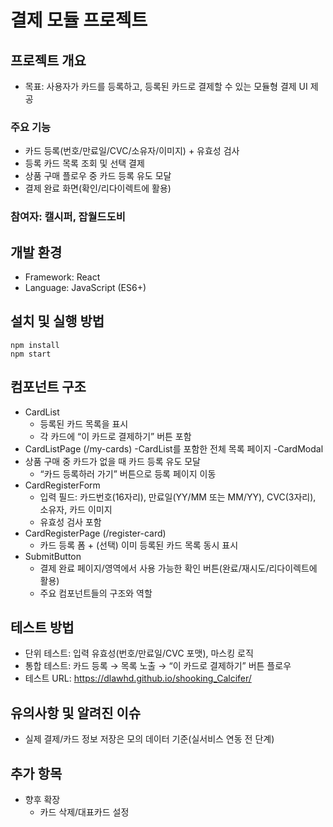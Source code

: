 # 결제 모듈 프로젝트

## 프로젝트 개요
- 목표: 사용자가 카드를 등록하고, 등록된 카드로 결제할 수 있는 모듈형 결제 UI 제공

### 주요 기능
- 카드 등록(번호/만료일/CVC/소유자/이미지) + 유효성 검사
- 등록 카드 목록 조회 및 선택 결제
- 상품 구매 플로우 중 카드 등록 유도 모달
- 결제 완료 화면(확인/리다이렉트에 활용)

### 참여자: 캘시퍼, 잡월드도비

## 개발 환경
- Framework: React
- Language: JavaScript (ES6+)

## 설치 및 실행 방법
```
npm install
npm start
```

## 컴포넌트 구조
- CardList
  - 등록된 카드 목록을 표시
  - 각 카드에 “이 카드로 결제하기” 버튼 포함
- CardListPage (/my-cards)
  -CardList를 포함한 전체 목록 페이지
  -CardModal
- 상품 구매 중 카드가 없을 때 카드 등록 유도 모달
  - “카드 등록하러 가기” 버튼으로 등록 페이지 이동
- CardRegisterForm
  - 입력 필드: 카드번호(16자리), 만료일(YY/MM 또는 MM/YY), CVC(3자리), 소유자, 카드 이미지
  - 유효성 검사 포함
- CardRegisterPage (/register-card)
  - 카드 등록 폼 + (선택) 이미 등록된 카드 목록 동시 표시
- SubmitButton
  - 결제 완료 페이지/영역에서 사용 가능한 확인 버튼(완료/재시도/리다이렉트에 활용)
  - 주요 컴포넌트들의 구조와 역할

## 테스트 방법
- 단위 테스트: 입력 유효성(번호/만료일/CVC 포맷), 마스킹 로직
- 통합 테스트: 카드 등록 → 목록 노출 → “이 카드로 결제하기” 버튼 플로우
- 테스트 URL: https://dlawhd.github.io/shooking_Calcifer/

## 유의사항 및 알려진 이슈
- 실제 결제/카드 정보 저장은 모의 데이터 기준(실서비스 연동 전 단계)

## 추가 항목
- 향후 확장
  - 카드 삭제/대표카드 설정
